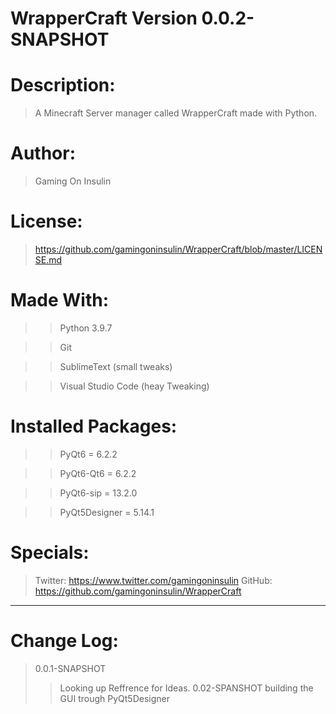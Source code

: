 # WrapperCraft Version 0.0.2-SNAPSHOT

# Description: 
> A Minecraft Server manager called WrapperCraft made with Python.
  
# Author:
> Gaming On Insulin

# License:
> https://github.com/gamingoninsulin/WrapperCraft/blob/master/LICENSE.md

# Made With:
>> Python 3.9.7
  
>> Git

>> SublimeText (small tweaks)
  
>> Visual Studio Code (heay Tweaking)

# Installed Packages:
>> PyQt6 = 6.2.2
  
>> PyQt6-Qt6 = 6.2.2
  
>> PyQt6-sip = 13.2.0
  
>> PyQt5Designer = 5.14.1

# Specials:
> Twitter: https://www.twitter.com/gamingoninsulin 
> GitHub: https://github.com/gamingoninsulin/WrapperCraft
***
# Change Log:
> 0.0.1-SNAPSHOT
>> Looking up Reffrence for Ideas.
> 0.02-SPANSHOT
>> building the GUI trough PyQt5Designer
